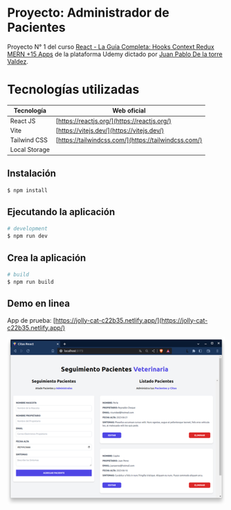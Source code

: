 # Proyecto: Administrador de Pacientes

Proyecto N° 1 del curso [React - La Guía Completa: Hooks Context Redux MERN +15 Apps](https://www.udemy.com/course/react-de-principiante-a-experto-creando-mas-de-10-aplicaciones/) de la plataforma Udemy dictado por [Juan Pablo De la torre Valdez](https://www.udemy.com/user/juanpablodelatorrevaldez/).

# Tecnologías utilizadas
Tecnología|Web oficial
-|-
React JS|[https://reactjs.org/](https://reactjs.org/)
Vite|[https://vitejs.dev/](https://vitejs.dev/)
Tailwind CSS|[https://tailwindcss.com/](https://tailwindcss.com/)
Local Storage||


## Instalación

```bash
$ npm install
```

## Ejecutando la aplicación

```bash
# development
$ npm run dev
```

## Crea la aplicación

```bash
# build
$ npm run build
```

## Demo en linea
App de prueba: [https://jolly-cat-c22b35.netlify.app/](https://jolly-cat-c22b35.netlify.app/)

![Captura de pantalla](<images/Captura desde 2023-06-21 23-28-10.png>)